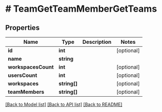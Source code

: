# # TeamGetTeamMemberGetTeams

## Properties

Name | Type | Description | Notes
------------ | ------------- | ------------- | -------------
**id** | **int** |  | [optional] 
**name** | **string** |  | 
**workspacesCount** | **int** |  | [optional] 
**usersCount** | **int** |  | [optional] 
**workspaces** | **string[]** |  | [optional] 
**teamMembers** | **string[]** |  | [optional] 

[[Back to Model list]](../../README.md#documentation-for-models) [[Back to API list]](../../README.md#documentation-for-api-endpoints) [[Back to README]](../../README.md)


